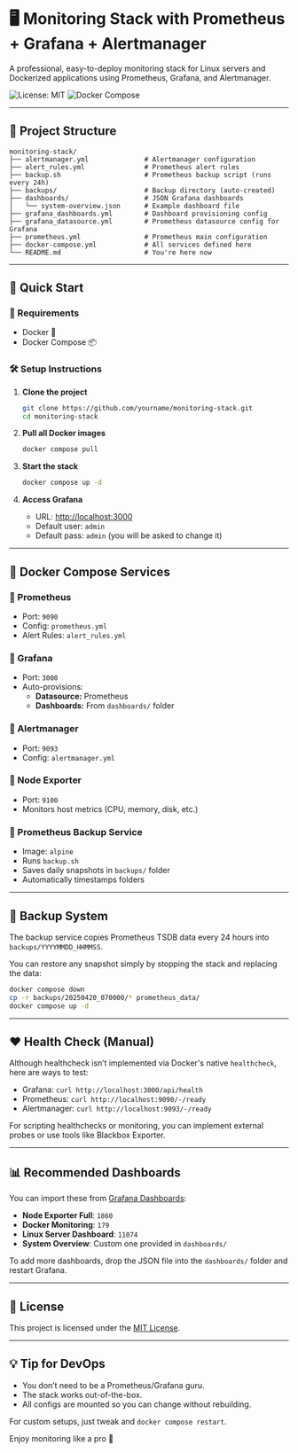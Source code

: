 
# 🖥️ Monitoring Stack with Prometheus + Grafana + Alertmanager

A professional, easy-to-deploy monitoring stack for Linux servers and Dockerized applications using Prometheus, Grafana, and Alertmanager.

![License: MIT](https://img.shields.io/badge/License-MIT-yellow.svg)
![Docker Compose](https://img.shields.io/badge/Docker--Compose-v3.8-blue)

---

## 📁 Project Structure

```
monitoring-stack/
├── alertmanager.yml              # Alertmanager configuration
├── alert_rules.yml               # Prometheus alert rules
├── backup.sh                     # Prometheus backup script (runs every 24h)
├── backups/                      # Backup directory (auto-created)
├── dashboards/                   # JSON Grafana dashboards
│   └── system-overview.json      # Example dashboard file
├── grafana_dashboards.yml        # Dashboard provisioning config
├── grafana_datasource.yml        # Prometheus datasource config for Grafana
├── prometheus.yml                # Prometheus main configuration
├── docker-compose.yml            # All services defined here
└── README.md                     # You're here now
```

---

## 🚀 Quick Start

### 🧰 Requirements

- Docker 🐳
- Docker Compose 📦

### 🛠️ Setup Instructions

1. **Clone the project**
   ```bash
   git clone https://github.com/yourname/monitoring-stack.git
   cd monitoring-stack
   ```

2. **Pull all Docker images**
   ```bash
   docker compose pull
   ```

3. **Start the stack**
   ```bash
   docker compose up -d
   ```

4. **Access Grafana**
   - URL: [http://localhost:3000](http://localhost:3000)
   - Default user: `admin`
   - Default pass: `admin` (you will be asked to change it)

---

## 🐳 Docker Compose Services

### 🔹 Prometheus
- Port: `9090`
- Config: `prometheus.yml`
- Alert Rules: `alert_rules.yml`

### 🔹 Grafana
- Port: `3000`
- Auto-provisions:
  - **Datasource:** Prometheus
  - **Dashboards:** From `dashboards/` folder

### 🔹 Alertmanager
- Port: `9093`
- Config: `alertmanager.yml`

### 🔹 Node Exporter
- Port: `9100`
- Monitors host metrics (CPU, memory, disk, etc.)

### 🔹 Prometheus Backup Service
- Image: `alpine`
- Runs `backup.sh`
- Saves daily snapshots in `backups/` folder
- Automatically timestamps folders

---

## 💾 Backup System

The backup service copies Prometheus TSDB data every 24 hours into `backups/YYYYMMDD_HHMMSS`.

You can restore any snapshot simply by stopping the stack and replacing the data:

```bash
docker compose down
cp -r backups/20250420_070000/* prometheus_data/
docker compose up -d
```

---

## ❤️ Health Check (Manual)

Although healthcheck isn’t implemented via Docker's native `healthcheck`, here are ways to test:

- Grafana: `curl http://localhost:3000/api/health`
- Prometheus: `curl http://localhost:9090/-/ready`
- Alertmanager: `curl http://localhost:9093/-/ready`

For scripting healthchecks or monitoring, you can implement external probes or use tools like Blackbox Exporter.

---

## 📊 Recommended Dashboards

You can import these from [Grafana Dashboards](https://grafana.com/grafana/dashboards/):

- **Node Exporter Full**: `1860`
- **Docker Monitoring**: `179`
- **Linux Server Dashboard**: `11074`
- **System Overview**: Custom one provided in `dashboards/`

To add more dashboards, drop the JSON file into the `dashboards/` folder and restart Grafana.

---

## 📝 License

This project is licensed under the [MIT License](LICENSE).

---

## 💡 Tip for DevOps

- You don’t need to be a Prometheus/Grafana guru.
- The stack works out-of-the-box.
- All configs are mounted so you can change without rebuilding.

For custom setups, just tweak and `docker compose restart`.

Enjoy monitoring like a pro 🚀
